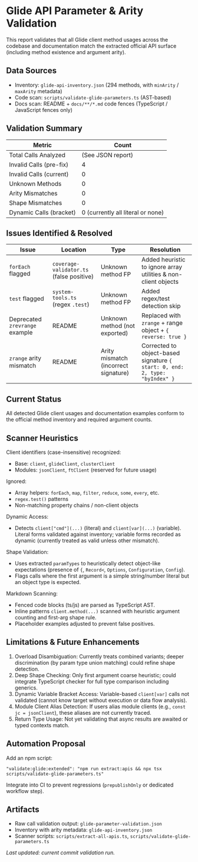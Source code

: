 # Glide API Parameter & Arity Validation

This report validates that all Glide client method usages across the codebase and documentation match the extracted official API surface (including method existence and argument arity).

## Data Sources
- Inventory: `glide-api-inventory.json` (294 methods, with `minArity` / `maxArity` metadata)
- Code scan: `scripts/validate-glide-parameters.ts` (AST-based)
- Docs scan: README + `docs/**/*.md` code fences (TypeScript / JavaScript fences only)

## Validation Summary
| Metric | Count |
|--------|-------|
| Total Calls Analyzed | (See JSON report) |
| Invalid Calls (pre-fix) | 4 |
| Invalid Calls (current) | 0 |
| Unknown Methods | 0 |
| Arity Mismatches | 0 |
| Shape Mismatches | 0 |
| Dynamic Calls (bracket) | 0 (currently all literal or none) |

## Issues Identified & Resolved
| Issue | Location | Type | Resolution |
|-------|----------|------|------------|
| `forEach` flagged | `coverage-validator.ts` (false positive) | Unknown method FP | Added heuristic to ignore array utilities & non-client objects |
| `test` flagged | `system-tools.ts` (regex `.test`) | Unknown method FP | Added regex/test detection skip |
| Deprecated `zrevrange` example | README | Unknown method (not exported) | Replaced with `zrange` + range object + `{ reverse: true }` |
| `zrange` arity mismatch | README | Arity mismatch (incorrect signature) | Corrected to object-based signature `{ start: 0, end: 2, type: "byIndex" }` |

## Current Status
All detected Glide client usages and documentation examples conform to the official method inventory and required argument counts.

## Scanner Heuristics
Client identifiers (case-insensitive) recognized:
- Base: `client`, `glideClient`, `clusterClient`
- Modules: `jsonClient`, `ftClient` (reserved for future usage)

Ignored:
- Array helpers: `forEach`, `map`, `filter`, `reduce`, `some`, `every`, etc.
- `regex.test()` patterns
- Non-matching property chains / non-client objects

Dynamic Access:
- Detects `client["cmd"](...)` (literal) and `client[var](...)` (variable). Literal forms validated against inventory; variable forms recorded as dynamic (currently treated as valid unless other mismatch).

Shape Validation:
- Uses extracted `paramTypes` to heuristically detect object-like expectations (presence of `{`, `Record<`, `Options`, `Configuration`, `Config`).
- Flags calls where the first argument is a simple string/number literal but an object type is expected.

Markdown Scanning:
- Fenced code blocks (ts/js) are parsed as TypeScript AST.
- Inline patterns `client.method(...)` scanned with heuristic argument counting and first-arg shape rule.
- Placeholder examples adjusted to prevent false positives.

## Limitations & Future Enhancements
1. Overload Disambiguation: Currently treats combined variants; deeper discrimination (by param type union matching) could refine shape detection.
2. Deep Shape Checking: Only first argument coarse heuristic; could integrate TypeScript checker for full type comparison including generics.
3. Dynamic Variable Bracket Access: Variable-based `client[var]` calls not validated (cannot know target without execution or data flow analysis).
4. Module Client Alias Detection: If users alias module clients (e.g., `const jc = jsonClient`), these aliases are not currently traced.
5. Return Type Usage: Not yet validating that async results are awaited or typed contexts match.

## Automation Proposal
Add an npm script:
```
"validate:glide:extended": "npm run extract:apis && npx tsx scripts/validate-glide-parameters.ts"
```
Integrate into CI to prevent regressions (`prepublishOnly` or dedicated workflow step).

## Artifacts
- Raw call validation output: `glide-parameter-validation.json`
- Inventory with arity metadata: `glide-api-inventory.json`
- Scanner scripts: `scripts/extract-all-apis.ts`, `scripts/validate-glide-parameters.ts`

_Last updated: current commit validation run._
